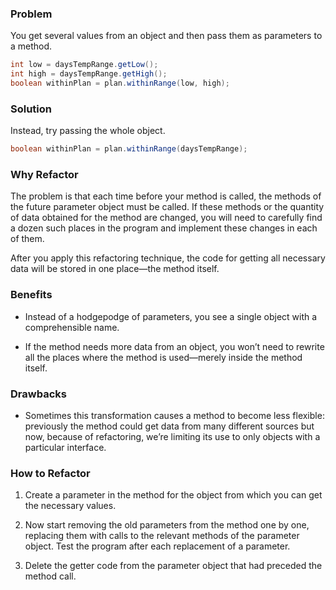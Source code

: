 
### Problem

You get several values from an object and then pass them as parameters to a method.

```java
int low = daysTempRange.getLow();
int high = daysTempRange.getHigh();
boolean withinPlan = plan.withinRange(low, high);
```

### Solution

Instead, try passing the whole object.

```java
boolean withinPlan = plan.withinRange(daysTempRange);
```

### Why Refactor

The problem is that each time before your method is called, the methods of the future parameter object must be called. If these methods or the quantity of data obtained for the method are changed, you will need to carefully find a dozen such places in the program and implement these changes in each of them.

After you apply this refactoring technique, the code for getting all necessary data will be stored in one place—the method itself.

### Benefits

- Instead of a hodgepodge of parameters, you see a single object with a comprehensible name.

- If the method needs more data from an object, you won’t need to rewrite all the places where the method is used—merely inside the method itself.

### Drawbacks

- Sometimes this transformation causes a method to become less flexible: previously the method could get data from many different sources but now, because of refactoring, we’re limiting its use to only objects with a particular interface.

### How to Refactor

1. Create a parameter in the method for the object from which you can get the necessary values.

2. Now start removing the old parameters from the method one by one, replacing them with calls to the relevant methods of the parameter object. Test the program after each replacement of a parameter.

3. Delete the getter code from the parameter object that had preceded the method call.